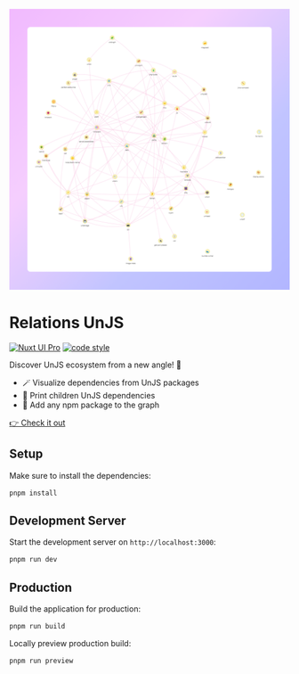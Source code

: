![Every UnJS Packages](./.github/assets/banner.png)

# Relations UnJS

[![Nuxt UI Pro](https://img.shields.io/badge/Made%20with-Nuxt%20UI%20Pro-00DC82?logo=nuxt.js&labelColor=020420)](https://ui.nuxt.com/pro) [![code style](https://antfu.me/badge-code-style.svg)](https://github.com/antfu/eslint-config)

Discover UnJS ecosystem from a new angle! 🔭

- 🪄 Visualize dependencies from UnJS packages
- 👶 Print children UnJS dependencies
- 🎨 Add any npm package to the graph

[👉 Check it out](https://unjs-relations.barbapapazes.dev/)

## Setup

Make sure to install the dependencies:

```bash
pnpm install
```

## Development Server

Start the development server on `http://localhost:3000`:

```bash
pnpm run dev
```

## Production

Build the application for production:

```bash
pnpm run build
```

Locally preview production build:

```bash
pnpm run preview
```
